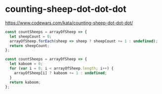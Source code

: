 # counting-sheep-dot-dot-dot
https://www.codewars.com/kata/counting-sheep-dot-dot-dot/


```javascript
const countSheeps = arrayOfSheep => {
  let sheepCount = 0;
  arrayOfSheep.forEach(sheep => sheep ? sheepCount += 1 : undefined);
  return sheepCount;
};

```

```javascript
const countSheeps = arrayOfSheep => {
  let kaboom = 0;
  for (var i = 0; i < arrayOfSheep.length; i++) {
    arrayOfSheep[i] ? kaboom += 1 : undefined;
  }
  return kaboom;
};

```
